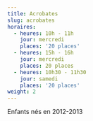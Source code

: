 ```yaml
---
title: Acrobates
slug: acrobates
horaires:
  - heures: 10h - 11h
    jour: mercredi
    places: '20 places'
  - heures: 15h - 16h
    jour: mercredi
    places: 20 places
  - heures: 10h30 - 11h30
    jour: samedi
    places: '20 places'
weight: 2
---
```

Enfants nés en 2012-2013
